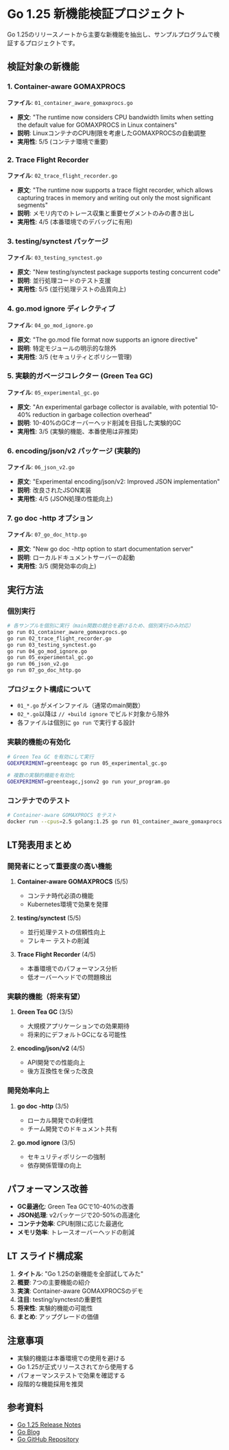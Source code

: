 # Go 1.25 新機能検証プロジェクト

Go 1.25のリリースノートから主要な新機能を抽出し、サンプルプログラムで検証するプロジェクトです。

## 検証対象の新機能

### 1. Container-aware GOMAXPROCS
**ファイル**: `01_container_aware_gomaxprocs.go`
- **原文**: "The runtime now considers CPU bandwidth limits when setting the default value for GOMAXPROCS in Linux containers"
- **説明**: LinuxコンテナのCPU制限を考慮したGOMAXPROCSの自動調整
- **実用性**: 5/5 (コンテナ環境で重要)

### 2. Trace Flight Recorder
**ファイル**: `02_trace_flight_recorder.go`
- **原文**: "The runtime now supports a trace flight recorder, which allows capturing traces in memory and writing out only the most significant segments"
- **説明**: メモリ内でのトレース収集と重要セグメントのみの書き出し
- **実用性**: 4/5 (本番環境でのデバッグに有用)

### 3. testing/synctest パッケージ
**ファイル**: `03_testing_synctest.go`
- **原文**: "New testing/synctest package supports testing concurrent code"
- **説明**: 並行処理コードのテスト支援
- **実用性**: 5/5 (並行処理テストの品質向上)

### 4. go.mod ignore ディレクティブ
**ファイル**: `04_go_mod_ignore.go`
- **原文**: "The go.mod file format now supports an ignore directive"
- **説明**: 特定モジュールの明示的な除外
- **実用性**: 3/5 (セキュリティとポリシー管理)

### 5. 実験的ガベージコレクター (Green Tea GC)
**ファイル**: `05_experimental_gc.go`
- **原文**: "An experimental garbage collector is available, with potential 10-40% reduction in garbage collection overhead"
- **説明**: 10-40%のGCオーバーヘッド削減を目指した実験的GC
- **実用性**: 3/5 (実験的機能、本番使用は非推奨)

### 6. encoding/json/v2 パッケージ (実験的)
**ファイル**: `06_json_v2.go`
- **原文**: "Experimental encoding/json/v2: Improved JSON implementation"
- **説明**: 改良されたJSON実装
- **実用性**: 4/5 (JSON処理の性能向上)

### 7. go doc -http オプション
**ファイル**: `07_go_doc_http.go`
- **原文**: "New go doc -http option to start documentation server"
- **説明**: ローカルドキュメントサーバーの起動
- **実用性**: 3/5 (開発効率の向上)

## 実行方法

### 個別実行
```bash
# 各サンプルを個別に実行（main関数の競合を避けるため、個別実行のみ対応）
go run 01_container_aware_gomaxprocs.go
go run 02_trace_flight_recorder.go
go run 03_testing_synctest.go
go run 04_go_mod_ignore.go
go run 05_experimental_gc.go
go run 06_json_v2.go
go run 07_go_doc_http.go
```

### プロジェクト構成について
- `01_*.go` がメインファイル（通常のmain関数）
- `02_*.go`以降は `// +build ignore` でビルド対象から除外
- 各ファイルは個別に `go run` で実行する設計

### 実験的機能の有効化
```bash
# Green Tea GC を有効にして実行
GOEXPERIMENT=greenteagc go run 05_experimental_gc.go

# 複数の実験的機能を有効化
GOEXPERIMENT=greenteagc,jsonv2 go run your_program.go
```

### コンテナでのテスト
```bash
# Container-aware GOMAXPROCS をテスト
docker run --cpus=2.5 golang:1.25 go run 01_container_aware_gomaxprocs.go
```

## LT発表用まとめ

### 開発者にとって重要度の高い機能

1. **Container-aware GOMAXPROCS** (5/5)
   - コンテナ時代必須の機能
   - Kubernetes環境で効果を発揮

2. **testing/synctest** (5/5)
   - 並行処理テストの信頼性向上
   - フレキー テストの削減

3. **Trace Flight Recorder** (4/5)
   - 本番環境でのパフォーマンス分析
   - 低オーバーヘッドでの問題検出

### 実験的機能（将来有望）

1. **Green Tea GC** (3/5)
   - 大規模アプリケーションでの効果期待
   - 将来的にデフォルトGCになる可能性

2. **encoding/json/v2** (4/5)
   - API開発での性能向上
   - 後方互換性を保った改良

### 開発効率向上

1. **go doc -http** (3/5)
   - ローカル開発での利便性
   - チーム開発でのドキュメント共有

2. **go.mod ignore** (3/5)
   - セキュリティポリシーの強制
   - 依存関係管理の向上

## パフォーマンス改善

- **GC最適化**: Green Tea GCで10-40%の改善
- **JSON処理**: v2パッケージで20-50%の高速化
- **コンテナ効率**: CPU制限に応じた最適化
- **メモリ効率**: トレースオーバーヘッドの削減

## LT スライド構成案

1. **タイトル**: "Go 1.25の新機能を全部試してみた"
2. **概要**: 7つの主要機能の紹介
3. **実演**: Container-aware GOMAXPROCSのデモ
4. **注目**: testing/synctestの重要性
5. **将来性**: 実験的機能の可能性
6. **まとめ**: アップグレードの価値

## 注意事項

- 実験的機能は本番環境での使用を避ける
- Go 1.25が正式リリースされてから使用する
- パフォーマンステストで効果を確認する
- 段階的な機能採用を推奨

## 参考資料

- [Go 1.25 Release Notes](https://go.dev/doc/go1.25)
- [Go Blog](https://go.dev/blog/)
- [Go GitHub Repository](https://github.com/golang/go)
